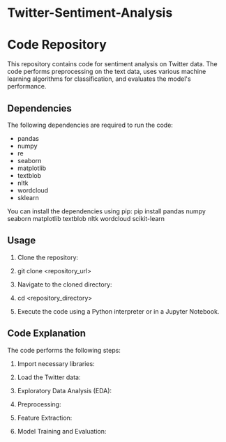 # Twitter-Sentiment-Analysis
# Code Repository

This repository contains code for sentiment analysis on Twitter data. The code performs preprocessing on the text data, uses various machine learning algorithms for classification, and evaluates the model's performance.

## Dependencies
The following dependencies are required to run the code:
- pandas
- numpy
- re
- seaborn
- matplotlib
- textblob
- nltk
- wordcloud
- sklearn

You can install the dependencies using pip:
pip install pandas numpy seaborn matplotlib textblob nltk wordcloud scikit-learn


## Usage
1. Clone the repository:
2. git clone <repository_url>


3. Navigate to the cloned directory:
4. cd <repository_directory>


5. Execute the code using a Python interpreter or in a Jupyter Notebook.

## Code Explanation
The code performs the following steps:

1. Import necessary libraries:

2. Load the Twitter data:

3. Exploratory Data Analysis (EDA):

4. Preprocessing:

5. Feature Extraction:

6. Model Training and Evaluation:
